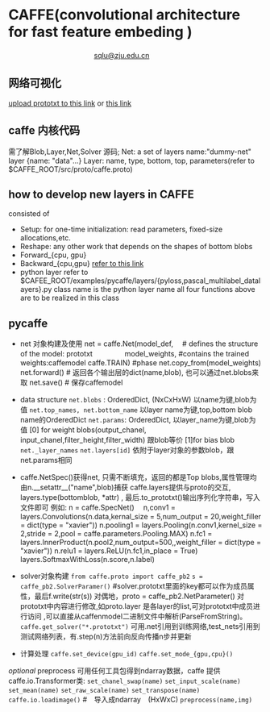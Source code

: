 # CAFFE(convolutional architecture for fast feature embeding )
&nbsp;     　　　　　　　　  　　　  sqlu@zju.edu.cn

## 网络可视化
[upload prototxt to this link](http://dgschwend.github.io/nescope/#/editor)  or [this link](http://ethereon.github.io/netscope/#/editor)
## caffe 内核代码
需了解Blob,Layer,Net,Solver 源码;
Net: a set of layers
name:"dummy-net"
layer {name: "data"...}
Layer: name, type, bottom, top, parameters(refer to $CAFFE_ROOT/src/proto/caffe.proto)
## how to develop new layers in CAFFE
consisted of 
- Setup:
for one-time initialization: read parameters, fixed-size allocations,etc.
- Reshape:
any other work that depends on the shapes of bottom blobs
- Forward_{cpu, gpu} 
- Backward_{cpu,gpu}
[refer to this link](http://github.com/BVLC/caffe/wiki/Development) 
- python layer
refer to  $CAFEE_ROOT/examples/pycaffe/layers/{pyloss,pascal_multilabel_datalayers}.py
class name is the python layer name
all four functions above are to be realized in this class

## pycaffe
- net 对象构建及使用
      net = caffe.Net(model_def,　  # defines the structure of the model: prototxt　　　 　
	                         model_weights, #contains the trained weights:caffemodel
	  					   caffe.TRAIN) #phase
      net.copy_from(model_weights)
      net.forward()  # 返回各个输出层的dict(name,blob), 也可以通过net.blobs来取
      net.save()  # 保存caffemodel

- data structure
`net.blobs` : OrderedDict, (NxCxHxW) 以name为键,blob为值
`net.top_names, net.bottom_name` 以layer name为键,top,bottom blob name的OrderedDict
`net.params`: OrderedDict, 以layer_name为键,blob为值
 [0] for weight blobs(output_chanel, input_chanel,filter_height,filter_width)  跟blob等价
[1]for bias blob
`net._layer_names`
`net.layers[id]` 依附于layer对象的参数blob，跟net.params相同

- caffe.NetSpec()获得net, 只需不断填充，返回的都是Top blobs,属性管理均由n.\_\_setattr\_\_("name",blob)捕获
caffe.layers提供与proto的交互, layers.type(bottomblob, *attr) , 最后.to_prototxt()输出序列化字符串，写入文件即可
例如:
      n = caffe.SpecNet()　 
      n,conv1 = layers.Convolutions(n.data,kernal_size = 5,num_output = 20,weight_filler = dict(type = "xavier"))
      n.pooling1 = layers.Pooling(n.conv1,kernel_size = 2,stride = 2,pool = caffe.parameters.Pooling.MAX)
      n.fc1 = layers.InnerProduct(n.pool2,num_output=500,,weight_filler = dict(type = "xavier"))
      n.relu1 = layers.ReLU(n.fc1,in_place = True)
      layers.SoftmaxWithLoss(n.score,n.label)
- solver对象构建
`from caffe.proto import caffe_pb2`
`s = caffe_pb2.SolverParamer()` #solver.prototxt里面的key都可以作为成员属性，最后f.write(str(s))
对偶地，proto = caffe_pb2.NetParameter()
对prototxt中内容进行修改,如proto.layer 是各layer的list,可对prototxt中成员进行访问 ,可以直接从caffenmodel二进制文件中解析(ParseFromString)。
`caffe.get_solver("*.prototxt")`
可用.net引用到训练网络,test_nets引用到测试网络列表，有.step(n)方法前向反向传播n步并更新

- 计算处理
`caffe.set_device(gpu_id)`
`caffe.set_mode_{gpu,cpu}()`

*optional* preprocess  可用任何工具包得到ndarray数据，caffe 提供caffe.io.Transformer类:
`set_chanel_swap(name)`
`set_input_scale(name)`
`set_mean(name)`
`set_raw_scale(name)`
`set_transpose(name)`
`caffe.io.loadimage()` #　导入成ndarray　(HxWxC)
`preprocess(name,img)`